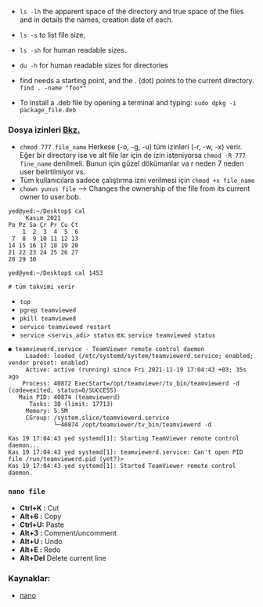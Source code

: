 
* `ls -lh`	the apparent space of the directory and true space of the files and in details the names, creation date of each.  
* `ls -s` 	to list file size,  
* `ls -sh` 	for human readable sizes.  
* `du -h` 	for human readable sizes for directories  
  
* find needs a starting point, and the . (dot) points to the current directory.  
`find . -name "foo*"`

* To install a .deb file by opening a terminal and typing:
  `sudo dpkg -i package_file.deb`
### Dosya izinleri [Bkz.](https://www.yusufsezer.com.tr/linux-dosya-ve-dizin-izinleri/)
* `chmod 777 file_name` Herkese (-o, -g, -u) tüm izinleri (-r, -w, -x) verir. Eğer bir directory ise ve alt file lar için de izin isteniyorsa `chmod -R 777 fine_name` denilmeli. Bunun için güzel dökümanlar va r neden 7 neden user belirtilmiyor vs.
* Tüm kullanıcılara sadece çalıştırma izni verilmesi için `chmod +x file_name`
* `chown yunus file` --> Changes the ownership of the file from its current owner to user bob.

```
yed@yed:~/Desktop$ cal 
     Kasım 2021       
Pa Pz Sa Çr Pr Cu Ct  
    1  2  3  4  5  6  
 7  8  9 10 11 12 13  
14 15 16 17 18 19 20  
21 22 23 24 25 26 27  
28 29 30                
                   
yed@yed:~/Desktop$ cal 1453

# tüm takvimi verir
```
* `top`
* `pgrep teamviewed`
* `pkill teamviewed`
* `service teamviewed restart`
* `service <servis_adi> status` ex: `service teamviewed status` 
```
● teamviewerd.service - TeamViewer remote control daemon
     Loaded: loaded (/etc/systemd/system/teamviewerd.service; enabled; vendor preset: enabled)
     Active: active (running) since Fri 2021-11-19 17:04:43 +03; 35s ago
    Process: 40872 ExecStart=/opt/teamviewer/tv_bin/teamviewerd -d (code=exited, status=0/SUCCESS)
   Main PID: 40874 (teamviewerd)
      Tasks: 30 (limit: 17713)
     Memory: 5.5M
     CGroup: /system.slice/teamviewerd.service
             └─40874 /opt/teamviewer/tv_bin/teamviewerd -d

Kas 19 17:04:43 yed systemd[1]: Starting TeamViewer remote control daemon...
Kas 19 17:04:43 yed systemd[1]: teamviewerd.service: Can't open PID file /run/teamviewerd.pid (yet?)>
Kas 19 17:04:43 yed systemd[1]: Started TeamViewer remote control daemon.

```




### `nano file` 
* **Ctrl+K :**  Cut
* **Alt+6  :**	Copy
* **Ctrl+U:**	Paste
* **Alt+3 :**	Comment/uncomment
* **Alt+U :**	Undo
* **Alt+E :**	Redo
* **Alt+Del**	Delete current line


### Kaynaklar:
* [nano](https://www.nano-editor.org/dist/latest/cheatsheet.html)
